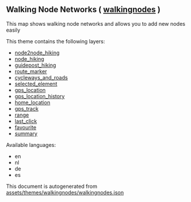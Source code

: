 [//]: # (WARNING: this file is automatically generated. Please find the sources at the bottom and edit those sources)

 Walking Node Networks ( [walkingnodes](https://mapcomplete.org/walkingnodes) ) 
--------------------------------------------------------------------------------



This map shows walking node networks and allows you to add new nodes easily

This theme contains the following layers:



  - [node2node_hiking](../Layers/node2node_hiking.md)
  - [node_hiking](../Layers/node_hiking.md)
  - [guidepost_hiking](../Layers/guidepost_hiking.md)
  - [route_marker](../Layers/route_marker.md)
  - [cycleways_and_roads](../Layers/cycleways_and_roads.md)
  - [selected_element](../Layers/selected_element.md)
  - [gps_location](../Layers/gps_location.md)
  - [gps_location_history](../Layers/gps_location_history.md)
  - [home_location](../Layers/home_location.md)
  - [gps_track](../Layers/gps_track.md)
  - [range](../Layers/range.md)
  - [last_click](../Layers/last_click.md)
  - [favourite](../Layers/favourite.md)
  - [summary](../Layers/summary.md)


Available languages:



  - en
  - nl
  - de
  - es
 

This document is autogenerated from [assets/themes/walkingnodes/walkingnodes.json](https://github.com/pietervdvn/MapComplete/blob/develop/assets/themes/walkingnodes/walkingnodes.json)
